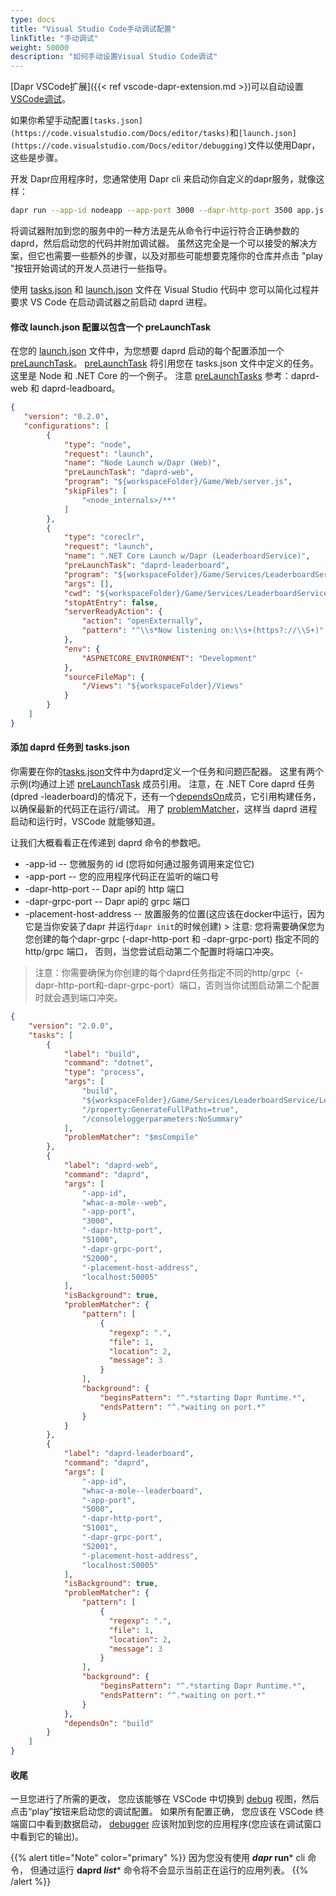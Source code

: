 ```yaml
---
type: docs
title: "Visual Studio Code手动调试配置"
linkTitle: "手动调试"
weight: 50000
description: "如何手动设置Visual Studio Code调试"
---
```


[Dapr VSCode扩展]({{< ref vscode-dapr-extension.md >})可以自动设置[VSCode调试](https://code.visualstudio.com/Docs/editor/debugging)。

如果你希望手动配置`[tasks.json](https://code.visualstudio.com/Docs/editor/tasks)`和`[launch.json](https://code.visualstudio.com/Docs/editor/debugging)`文件以使用Dapr，这些是步骤。

开发 Dapr应用程序时，您通常使用 Dapr cli 来启动你自定义的dapr服务，就像这样：

```bash
dapr run --app-id nodeapp --app-port 3000 --dapr-http-port 3500 app.js
```

将调试器附加到您的服务中的一种方法是先从命令行中运行符合正确参数的 daprd，然后启动您的代码并附加调试器。 虽然这完全是一个可以接受的解决方案，但它也需要一些额外的步骤，以及对那些可能想要克隆你的仓库并点击 "play "按钮开始调试的开发人员进行一些指导。

使用 [tasks.json](https://code.visualstudio.com/Docs/editor/tasks) 和 [launch.json](https://code.visualstudio.com/Docs/editor/debugging) 文件在 Visual Studio 代码中 您可以简化过程并要求 VS Code 在启动调试器之前启动 daprd 进程。

#### 修改 launch.json 配置以包含一个 preLaunchTask

在您的 [launch.json](https://code.visualstudio.com/Docs/editor/debugging) 文件中，为您想要 daprd 启动的每个配置添加一个 [preLaunchTask](https://code.visualstudio.com/Docs/editor/debugging#_launchjson-attributes)。 [preLaunchTask](https://code.visualstudio.com/Docs/editor/debugging#_launchjson-attributes) 将引用您在 tasks.json 文件中定义的任务。 这里是 Node 和 .NET Core 的一个例子。 注意 [preLaunchTasks](https://code.visualstudio.com/Docs/editor/debugging#_launchjson-attributes) 参考：daprd-web 和 daprd-leadboard。

```json
{
   "version": "0.2.0",
   "configurations": [
        {
            "type": "node",
            "request": "launch",
            "name": "Node Launch w/Dapr (Web)",
            "preLaunchTask": "daprd-web",
            "program": "${workspaceFolder}/Game/Web/server.js",
            "skipFiles": [
                "<node_internals>/**"
            ]
        },
        {
            "type": "coreclr",
            "request": "launch",
            "name": ".NET Core Launch w/Dapr (LeaderboardService)",
            "preLaunchTask": "daprd-leaderboard",
            "program": "${workspaceFolder}/Game/Services/LeaderboardService/bin/Debug/netcoreapp3.0/LeaderboardService.dll",
            "args": [],
            "cwd": "${workspaceFolder}/Game/Services/LeaderboardService",
            "stopAtEntry": false,
            "serverReadyAction": {
                "action": "openExternally",
                "pattern": "^\\s*Now listening on:\\s+(https?://\\S+)"
            },
            "env": {
                "ASPNETCORE_ENVIRONMENT": "Development"
            },
            "sourceFileMap": {
                "/Views": "${workspaceFolder}/Views"
            }
        }
    ]
}
```

#### 添加 daprd 任务到 tasks.json

你需要在你的[tasks.json](https://code.visualstudio.com/Docs/editor/tasks)文件中为daprd定义一个任务和问题匹配器。 这里有两个示例(均通过上述 [preLaunchTask](https://code.visualstudio.com/Docs/editor/debugging#_launchjson-attributes) 成员引用。 注意，在 .NET Core daprd 任务(dpred -leaderboard)的情况下，还有一个[dependsOn](https://code.visualstudio.com/Docs/editor/tasks#_compound-tasks)成员，它引用构建任务，以确保最新的代码正在运行/调试。 用了 [problemMatcher](https://code.visualstudio.com/Docs/editor/tasks#_defining-a-problem-matcher)，这样当 daprd 进程启动和运行时，VSCode 就能够知道。

让我们大概看看正在传递到 daprd 命令的参数吧。

* -app-id -- 您微服务的 id (您将如何通过服务调用来定位它)
* -app-port -- 您的应用程序代码正在监听的端口号
* -dapr-http-port -- Dapr api的 http 端口
* -dapr-grpc-port -- Dapr api的 grpc 端口
* -placement-host-address -- 放置服务的位置(这应该在docker中运行，因为它是当你安装了dapr 并运行`dapr init`的时候创建) > 注意: 您将需要确保您为您创建的每个dapr-grpc (-dapr-http-port 和 -dapr-grpc-port) 指定不同的 http/grpc 端口， 否则，当您尝试启动第二个配置时将端口冲突。
> 注意：你需要确保为你创建的每个daprd任务指定不同的http/grpc（-dapr-http-port和-dapr-grpc-port）端口，否则当你试图启动第二个配置时就会遇到端口冲突。

```json
{
    "version": "2.0.0",
    "tasks": [
        {
            "label": "build",
            "command": "dotnet",
            "type": "process",
            "args": [
                "build",
                "${workspaceFolder}/Game/Services/LeaderboardService/LeaderboardService.csproj",
                "/property:GenerateFullPaths=true",
                "/consoleloggerparameters:NoSummary"
            ],
            "problemMatcher": "$msCompile"
        },
        {
            "label": "daprd-web",
            "command": "daprd",
            "args": [
                "-app-id",
                "whac-a-mole--web",
                "-app-port",
                "3000",
                "-dapr-http-port",
                "51000",
                "-dapr-grpc-port",
                "52000",
                "-placement-host-address",
                "localhost:50005"
            ],
            "isBackground": true,
            "problemMatcher": {
                "pattern": [
                    {
                      "regexp": ".",
                      "file": 1,
                      "location": 2,
                      "message": 3
                    }
                ],
                "background": {
                    "beginsPattern": "^.*starting Dapr Runtime.*",
                    "endsPattern": "^.*waiting on port.*"
                }
            }
        },
        {
            "label": "daprd-leaderboard",
            "command": "daprd",
            "args": [
                "-app-id",
                "whac-a-mole--leaderboard",
                "-app-port",
                "5000",
                "-dapr-http-port",
                "51001",
                "-dapr-grpc-port",
                "52001",
                "-placement-host-address",
                "localhost:50005"
            ],
            "isBackground": true,
            "problemMatcher": {
                "pattern": [
                    {
                      "regexp": ".",
                      "file": 1,
                      "location": 2,
                      "message": 3
                    }
                ],
                "background": {
                    "beginsPattern": "^.*starting Dapr Runtime.*",
                    "endsPattern": "^.*waiting on port.*"
                }
            },
            "dependsOn": "build"
        }
    ]
}
```

#### 收尾

一旦您进行了所需的更改， 您应该能够在 VSCode 中切换到 [debug](https://code.visualstudio.com/Docs/editor/debugging) 视图，然后点击“play”按钮来启动您的调试配置。 如果所有配置正确， 您应该在 VSCode 终端窗口中看到数据启动， [debugger](https://code.visualstudio.com/Docs/editor/debugging) 应该附加到您的应用程序(您应该在调试窗口中看到它的输出)。

{{% alert title="Note" color="primary" %}}
因为您没有使用 ***dapr* run*** cli 命令， 但通过运行 **daprd ***list****** 命令将不会显示当前正在运行的应用列表。
{{% /alert %}}
